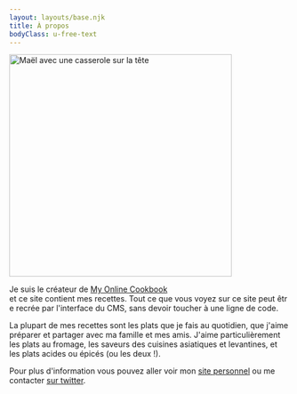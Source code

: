 ```yaml
---
layout: layouts/base.njk
title: À propos
bodyClass: u-free-text
---
```


<img src="/img/mael.jpg" alt="Maël avec une casserole sur la tête" width="400"/>

Je suis le créateur de [My Online Cookbook](https://github.com/maeligg/my-online-cookbook) et ce site contient mes recettes. Tout ce que vous voyez sur ce site peut être recrée par l'interface du CMS, sans devoir toucher à une ligne de code.

La plupart de mes recettes sont les plats que je fais au quotidien, que j'aime préparer et partager avec ma famille et mes amis. J'aime particulièrement les plats au fromage, les saveurs des cuisines asiatiques et levantines, et les plats acides ou épicés (ou les deux !).

Pour plus d'information vous pouvez aller voir mon [site personnel](https://www.maelbrunet.com/) ou me contacter [sur twitter](https://twitter.com/maelb).